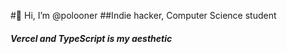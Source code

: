 #👋 Hi, I’m @polooner
##Indie hacker, Computer Science student

##### Vercel and TypeScript is my aesthetic

<!---
polooner/polooner is a ✨ special ✨ repository because its `README.md` (this file) appears on your GitHub profile.
You can click the Preview link to take a look at your changes.
--->
